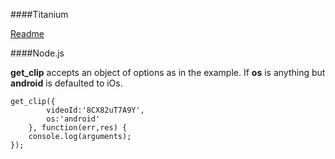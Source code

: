 ####Titanium

[Readme](https://github.com/rborn/TitaniumYoutubePlayer/tree/master/titanium)

####Node.js


**get_clip** accepts an object of options as in the example. If **os** is anything but **android** is defaulted to iOs.

~~~
get_clip({
		videoId:'8CX82uT7A9Y', 
		os:'android'
	}, function(err,res) {
	console.log(arguments);
});
~~~